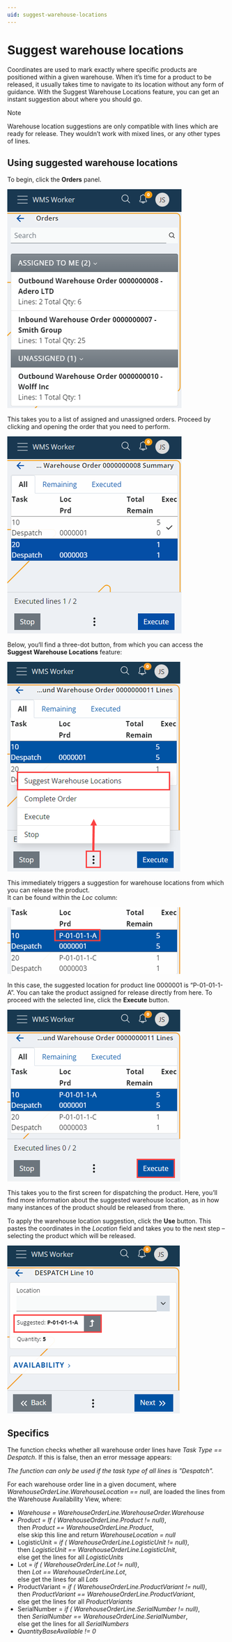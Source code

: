 ```yaml
---
uid: suggest-warehouse-locations
---
```


# Suggest warehouse locations

Coordinates are used to mark exactly where specific products are positioned within a given warehouse. When it’s time for a product to be released, it usually takes time to navigate to its location without any form of guidance. With the Suggest Warehouse Locations feature, you can get an instant suggestion about where you should go. 

> [!NOTE] 
> 
> Warehouse location suggestions are only compatible with lines which are ready for release. They wouldn’t work with mixed lines, or any other types of lines.

## Using suggested warehouse locations

To begin, click the **Orders** panel.

![Picture](pictures/orders.png)
 
This takes you to a list of assigned and unassigned orders. 
Proceed by clicking and opening the order that you need to perform.

![Picture](pictures/open-order.png)
 
Below, you‘ll find a three-dot button, from which you can access the **Suggest Warehouse Locations** feature:

![Picture](pictures/suggest-locations.png)

This immediately triggers a suggestion for warehouse locations from which you can release the product. <br /> It can be found within the _Loc_ column:

![Picture](pictures/location.png)

In this case, the suggested location for product line 0000001 is “P-01-01-1-A”. You can take the product assigned for release directly from here.
To proceed with the selected line, click the **Execute** button.

![Picture](pictures/execute-order.png)

This takes you to the first screen for dispatching the product. Here, you’ll find more information about the suggested warehouse location, as in how many instances of the product should be released from there.

To apply the warehouse location suggestion, click the **Use** button. 
This pastes the coordinates in the _Location_ field and takes you to the next step – selecting the product which will be released.

![Picture](pictures/suggested-location.png)
 
## Specifics

The function checks whether all warehouse order lines have _Task Type == Despatch_. If this is false, then an error message appears:

_The function can only be used if the task type of all lines is "Despatch"._

For each warehouse order line in a given document, where _WarehouseOrderLine.WarehouseLocation == null_, are loaded the lines from the Warehouse Availability View, where:

- _Warehouse = WarehouseOrderLine.WarehouseOrder.Warehouse_
- _Product = If ( WarehouseOrderLine.Product != null)_, <br />
           then _Product == WarehouseOrderLine.Product_, <br />
           else skip this line and return _WarehouseLocation = null_ <br />
- LogisticUnit = _if ( WarehouseOrderLine.LogisticUnit != null)_, <br />
           then _LogisticUnit == WarehouseOrderLine.LogisticUnit_, <br />
           else get the lines for all _LogisticUnits_ <br />
- Lot = _if ( WarehouseOrderLine.Lot != null)_, <br />
           then _Lot == WarehouseOrderLine.Lot_, <br />
           else get the lines for all _Lots_ <br />
- ProductVariant = _if ( WarehouseOrderLine.ProductVariant != null)_, <br />
           then _ProductVariant == WarehouseOrderLine.ProductVariant_, <br />
           else get the lines for all _ProductVariants_ <br />
- SerialNumber = _if ( WarehouseOrderLine.SerialNumber != null)_, <br />
           then _SerialNumber == WarehouseOrderLine.SerialNumber_, <br />
           else get the lines for all _SerialNumbers_ <br />
- _QuantityBaseAvailable != 0_ 
